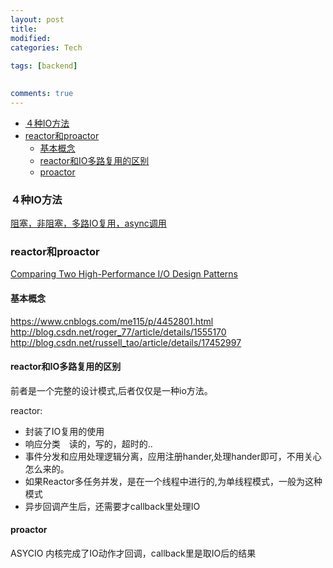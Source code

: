 ```yaml
---
layout: post
title:
modified:
categories: Tech
 
tags: [backend]

  
comments: true
---
```

<!-- TOC -->

- [４种IO方法](#４种io方法)
- [reactor和proactor](#reactor和proactor)
    - [基本概念](#基本概念)
    - [reactor和IO多路复用的区别](#reactor和io多路复用的区别)
    - [proactor](#proactor)

<!-- /TOC -->

### ４种IO方法

[阻塞，非阻塞，多路IO复用，async调用](http://blog.csdn.net/historyasamirror/article/details/5778378)

### reactor和proactor

[Comparing Two High-Performance I/O Design Patterns](http://www.artima.com/articles/io_design_patternsP.html)

#### 基本概念

https://www.cnblogs.com/me115/p/4452801.html
http://blog.csdn.net/roger_77/article/details/1555170
http://blog.csdn.net/russell_tao/article/details/17452997

#### reactor和IO多路复用的区别

前者是一个完整的设计模式,后者仅仅是一种io方法。

reactor:
* 封装了IO复用的使用
* 响应分类　读的，写的，超时的..
* 事件分发和应用处理逻辑分离，应用注册hander,处理hander即可，不用关心怎么来的。
* 如果Reactor多任务并发，是在一个线程中进行的,为单线程模式，一般为这种模式
* 异步回调产生后，还需要才callback里处理IO

#### proactor

ASYCIO 内核完成了IO动作才回调，callback里是取IO后的结果
